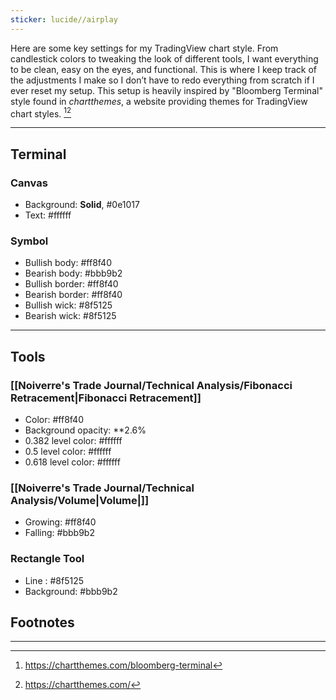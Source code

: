 ```yaml
---
sticker: lucide//airplay
---
```

Here are some key settings for my TradingView chart style. From candlestick colors to tweaking the look of different tools, I want everything to be clean, easy on the eyes, and functional. This is where I keep track of the adjustments I make so I don’t have to redo everything from scratch if I ever reset my setup. This setup is heavily inspired by "Bloomberg Terminal" style found in *chartthemes*, a website providing themes for TradingView chart styles. [^1][^2]

---
## Terminal

### Canvas

- Background: **Solid**, #0e1017
- Text: #ffffff

### Symbol

- Bullish body: #ff8f40
- Bearish body: #bbb9b2
- Bullish border: #ff8f40 
- Bearish border: #ff8f40
- Bullish wick: #8f5125
- Bearish wick: #8f5125

---
## Tools

### [[Noiverre's Trade Journal/Technical Analysis/Fibonacci Retracement|Fibonacci Retracement]]

- Color: #ff8f40 
- Background opacity: **2.6%
- 0.382 level color: #ffffff 
- 0.5 level color: #ffffff 
- 0.618 level color: #ffffff 

### [[Noiverre's Trade Journal/Technical Analysis/Volume|Volume|]]

- Growing: #ff8f40
- Falling: #bbb9b2

### Rectangle Tool

- Line : #8f5125
- Background: #bbb9b2
## Footnotes
---

[^1]: https://chartthemes.com/bloomberg-terminal

[^2]: https://chartthemes.com/

